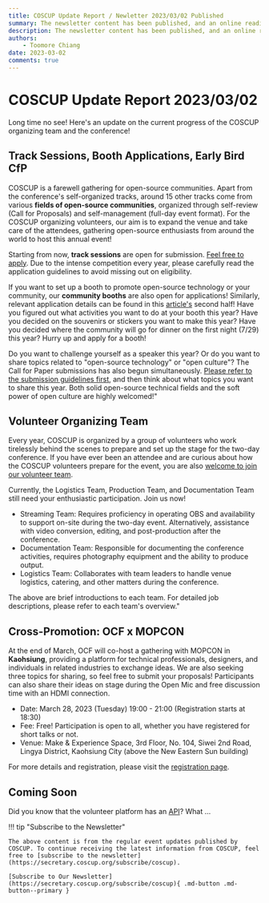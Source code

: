 ```yaml
---
title: COSCUP Update Report / Newletter 2023/03/02 Published
summary: The newsletter content has been published, and an online reading version.
description: The newsletter content has been published, and an online reading version.
authors:
    - Toomore Chiang
date: 2023-03-02
comments: true
---
```


# COSCUP Update Report 2023/03/02

Long time no see! Here's an update on the current progress of the COSCUP organizing team and the conference!

## Track Sessions, Booth Applications, Early Bird CfP

COSCUP is a farewell gathering for open-source communities. Apart from the conference's self-organized tracks, around 15 other tracks come from various **fields of open-source communities**, organized through self-review (Call for Proposals) and self-management (full-day event format). For the COSCUP organizing volunteers, our aim is to expand the venue and take care of the attendees, gathering open-source enthusiasts from around the world to host this annual event!

Starting from now, **track sessions** are open for submission. [Feel free to apply](https://blog.coscup.org/2023/02/coscup-2023-call-for-participation-now.html). Due to the intense competition every year, please carefully read the application guidelines to avoid missing out on eligibility.

If you want to set up a booth to promote open-source technology or your community, our **community booths** are also open for applications! Similarly, relevant application details can be found in this [article's](https://blog.coscup.org/2023/02/coscup-2023-call-for-participation-now.html) second half! Have you figured out what activities you want to do at your booth this year? Have you decided on the souvenirs or stickers you want to make this year? Have you decided where the community will go for dinner on the first night (7/29) this year? Hurry up and apply for a booth!

Do you want to challenge yourself as a speaker this year? Or do you want to share topics related to "open-source technology" or "open culture"? The Call for Paper submissions has also begun simultaneously. [Please refer to the submission guidelines first](https://blog.coscup.org/2023/02/coscup-2023-early-bird-call-for-paper.html), and then think about what topics you want to share this year. Both solid open-source technical fields and the soft power of open culture are highly welcomed!"

## Volunteer Organizing Team

Every year, COSCUP is organized by a group of volunteers who work tirelessly behind the scenes to prepare and set up the stage for the two-day conference. If you have ever been an attendee and are curious about how the COSCUP volunteers prepare for the event, you are also [welcome to join our volunteer team](https://volunteer.coscup.org/).

Currently, the Logistics Team, Production Team, and Documentation Team still need your enthusiastic participation. Join us now!

- Streaming Team: Requires proficiency in operating OBS and availability to support on-site during the two-day event. Alternatively, assistance with video conversion, editing, and post-production after the conference.
- Documentation Team: Responsible for documenting the conference activities, requires photography equipment and the ability to produce output.
- Logistics Team: Collaborates with team leaders to handle venue logistics, catering, and other matters during the conference.

The above are brief introductions to each team. For detailed job descriptions, please refer to each team's overview."

## Cross-Promotion: OCF x MOPCON

At the end of March, OCF will co-host a gathering with MOPCON in **Kaohsiung**, providing a platform for technical professionals, designers, and individuals in related industries to exchange ideas. We are also seeking three topics for sharing, so feel free to submit your proposals! Participants can also share their ideas on stage during the Open Mic and free discussion time with an HDMI connection.

- Date: March 28, 2023 (Tuesday) 19:00 - 21:00 (Registration starts at 18:30)
- Fee: Free! Participation is open to all, whether you have registered for short talks or not.
- Venue: Make & Experience Space, 3rd Floor, No. 104, Siwei 2nd Road, Lingya District, Kaohsiung City (above the New Eastern Sun building)

For more details and registration, please visit the [registration page](https://ocftw.kktix.cc/events/khspringparty).

## Coming Soon

Did you know that the volunteer platform has an [API](https://volunteer.coscup.org/api/docs)? What ...

!!! tip "Subscribe to the Newsletter"

    The above content is from the regular event updates published by COSCUP. To continue receiving the latest information from COSCUP, feel free to [subscribe to the newsletter](https://secretary.coscup.org/subscribe/coscup).

    [Subscribe to Our Newsletter](https://secretary.coscup.org/subscribe/coscup){ .md-button .md-button--primary }
